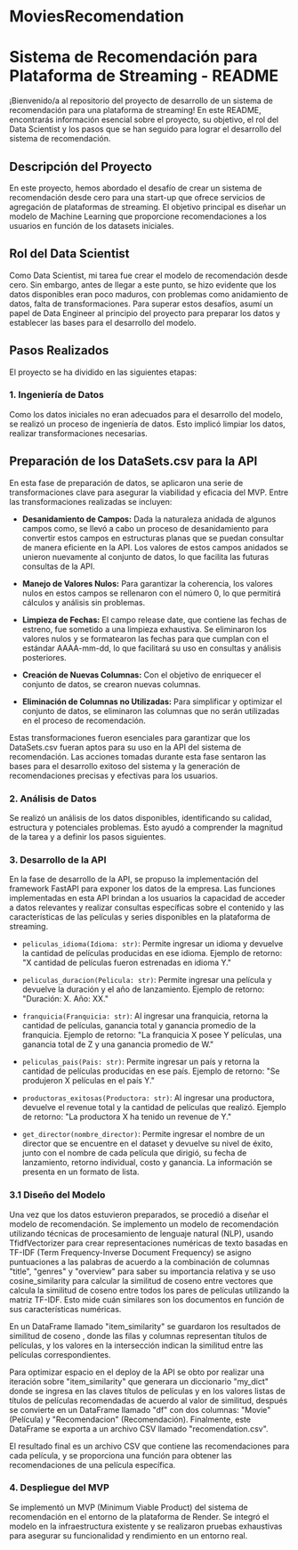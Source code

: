 # MoviesRecomendation

# Sistema de Recomendación para Plataforma de Streaming - README

¡Bienvenido/a al repositorio del proyecto de desarrollo de un sistema de recomendación para una plataforma de streaming! En este README, encontrarás información esencial sobre el proyecto, su objetivo, el rol del Data Scientist y los pasos que se han seguido para lograr el desarrollo del sistema de recomendación.

## Descripción del Proyecto

En este proyecto, hemos abordado el desafío de crear un sistema de recomendación desde cero para una start-up que ofrece servicios de agregación de plataformas de streaming. El objetivo principal es diseñar un modelo de Machine Learning que proporcione recomendaciones a los usuarios en función de los datasets iniciales.

## Rol del Data Scientist

Como Data Scientist, mi tarea fue crear el modelo de recomendación desde cero. Sin embargo, antes de llegar a este punto, se hizo evidente que los datos disponibles eran poco maduros, con problemas como anidamiento de datos, falta de transformaciones. Para superar estos desafíos, asumí un papel de Data Engineer al principio del proyecto para preparar los datos y establecer las bases para el desarrollo del modelo.

## Pasos Realizados

El proyecto se ha dividido en las siguientes etapas:

### 1. Ingeniería de Datos

Como los datos iniciales no eran adecuados para el desarrollo del modelo, se realizó un proceso de ingeniería de datos. Esto implicó limpiar los datos, realizar transformaciones necesarias.

## Preparación de los DataSets.csv para la API

En esta fase de preparación de datos, se aplicaron una serie de transformaciones clave para asegurar la viabilidad y eficacia del MVP. Entre las transformaciones realizadas se incluyen:

- **Desanidamiento de Campos:** Dada la naturaleza anidada de algunos campos como, se llevó a cabo un proceso de desanidamiento para convertir estos campos en estructuras planas que se puedan consultar de manera eficiente en la API. Los valores de estos campos anidados se unieron nuevamente al conjunto de datos, lo que facilita las futuras consultas de la API. 

- **Manejo de Valores Nulos:** Para garantizar la coherencia, los valores nulos en estos campos se rellenaron con el número 0, lo que permitirá cálculos y análisis sin problemas.

- **Limpieza de Fechas:** El campo release date, que contiene las fechas de estreno, fue sometido a una limpieza exhaustiva. Se eliminaron los valores nulos y se formatearon las fechas para que cumplan con el estándar AAAA-mm-dd, lo que facilitará su uso en consultas y análisis posteriores.

- **Creación de Nuevas Columnas:** Con el objetivo de enriquecer el conjunto de datos, se crearon nuevas columnas.

- **Eliminación de Columnas no Utilizadas:** Para simplificar y optimizar el conjunto de datos, se eliminaron las columnas que no serán utilizadas en el proceso de recomendación.

Estas transformaciones fueron esenciales para garantizar que los DataSets.csv fueran aptos para su uso en la API del sistema de recomendación. Las acciones tomadas durante esta fase sentaron las bases para el desarrollo exitoso del sistema y la generación de recomendaciones precisas y efectivas para los usuarios.

### 2. Análisis de Datos

Se realizó un análisis de los datos disponibles, identificando su calidad, estructura y potenciales problemas. Esto ayudó a comprender la magnitud de la tarea y a definir los pasos siguientes.

### 3. Desarrollo de la API

En la fase de desarrollo de la API, se propuso la implementación del framework FastAPI para exponer los datos de la empresa. Las funciones implementadas en esta API brindan a los usuarios la capacidad de acceder a datos relevantes y realizar consultas específicas sobre el contenido y las características de las películas y series disponibles en la plataforma de streaming.

- `peliculas_idioma(Idioma: str)`: Permite ingresar un idioma y devuelve la cantidad de películas producidas en ese idioma. Ejemplo de retorno: "X cantidad de películas fueron estrenadas en idioma Y."

- `peliculas_duracion(Pelicula: str)`: Permite ingresar una película y devuelve la duración y el año de lanzamiento. Ejemplo de retorno: "Duración: X. Año: XX."

- `franquicia(Franquicia: str)`: Al ingresar una franquicia, retorna la cantidad de películas, ganancia total y ganancia promedio de la franquicia. Ejemplo de retorno: "La franquicia X posee Y películas, una ganancia total de Z y una ganancia promedio de W."

- `peliculas_pais(Pais: str)`: Permite ingresar un país y retorna la cantidad de películas producidas en ese país. Ejemplo de retorno: "Se produjeron X películas en el país Y."

- `productoras_exitosas(Productora: str)`: Al ingresar una productora, devuelve el revenue total y la cantidad de películas que realizó. Ejemplo de retorno: "La productora X ha tenido un revenue de Y."

- `get_director(nombre_director)`: Permite ingresar el nombre de un director que se encuentre en el dataset y devuelve su nivel de éxito, junto con el nombre de cada película que dirigió, su fecha de lanzamiento, retorno individual, costo y ganancia. La información se presenta en un formato de lista.

### 3.1 Diseño del Modelo

Una vez que los datos estuvieron preparados, se procedió a diseñar el modelo de recomendación. Se implemento un modelo de recomendación utilizando técnicas de procesamiento de lenguaje natural (NLP), usando TfidfVectorizer para crear representaciones numéricas de texto basadas en TF-IDF (Term Frequency-Inverse Document Frequency) se asigno puntuaciones a las palabras de acuerdo a la combinación de columnas "title", "genres" y "overview" para saber su importancia relativa y se uso cosine_similarity para calcular la similitud de coseno entre vectores que calcula la similitud de coseno entre todos los pares de películas utilizando la matriz TF-IDF. Esto mide cuán similares son los documentos en función de sus características numéricas.

 En un DataFrame llamado "item_similarity" se guardaron los resultados de similitud de coseno , donde las filas y columnas representan títulos de películas, y los valores en la intersección indican la similitud entre las películas correspondientes. 

Para optimizar espacio en el deploy de la API se obto por realizar una iteración sobre "item_similarity" que generara un diccionario "my_dict" donde se ingresa en las claves títulos de películas y en los valores listas de títulos de películas recomendadas de acuerdo al valor de similitud, después se convierte en un DataFrame llamado "df" con dos columnas: "Movie" (Película) y "Recomendacion" (Recomendación). Finalmente, este DataFrame se exporta a un archivo CSV llamado "recomendation.csv".

El resultado final es un archivo CSV que contiene las recomendaciones para cada película, y se proporciona una función para obtener las recomendaciones de una película específica.


### 4. Despliegue del MVP

Se implementó un MVP (Minimum Viable Product) del sistema de recomendación en el entorno de la plataforma de Render. Se integró el modelo en la infraestructura existente y se realizaron pruebas exhaustivas para asegurar su funcionalidad y rendimiento en un entorno real.
